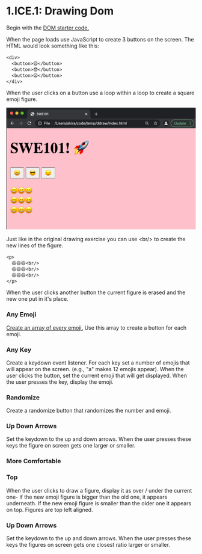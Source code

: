 # 1.ICE.1: Drawing Dom

Begin with the [DOM starter code.](https://github.com/rocketacademy/swe101-next-steps-dom)

When the page loads use JavaScript to create 3 buttons on the screen. The HTML would look something like this:

```text
<div>
  <button>😄</button>
  <button>😎</button>
  <button>😦</button>
</div>
```

When the user clicks on a button use a loop within a loop to create a square emoji figure.

![](../../.gitbook/assets/screen-shot-2020-10-17-at-10.31.38-pm.png)

Just like in the original drawing exercise you can use &lt;br/&gt; to create the new lines of the figure.

```text
<p>
  😄😄😄<br/>
  😄😄😄<br/>
  😄😄😄<br/>
</p>
```

When the user clicks another button the current figure is erased and the new one put in it's place.

### Any Emoji

[Create an array of every emoji.](https://gist.github.com/anthonydelgado/528d1fab9242067348c0ac25f873d7f0) Use this array to create a button for each emoji.

### Any Key

Create a keydown event listener. For each key set a number of emojis that will appear on the screen. \(e.g., "a" makes 12 emojis appear\). When the user clicks the button, set the current emoji that will get displayed. When the user presses the key, display the emoji.

### Randomize

Create a randomize button that randomizes the number and emoji.

### Up Down Arrows

Set the keydown to the up and down arrows. When the user presses these keys the figure on screen gets one larger or smaller. 

### More Comfortable

### Top

When the user clicks to draw a figure, display it as over / under the current one- if the new emoji figure is bigger than the old one, it appears underneath. If the new emoji figure is smaller than the older one it appears on top. Figures are top left aligned.

### Up Down Arrows

Set the keydown to the up and down arrows. When the user presses these keys the figures on screen gets one closest ratio larger or smaller.



